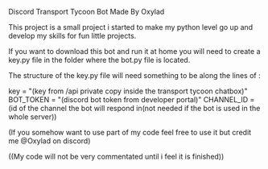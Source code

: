 Discord Transport Tycoon Bot Made By Oxylad
 
 This project is a small project i started to make my python level go up and develop my skills for fun little projects.
 
 If you want to download this bot and run it at home you will need to create a key.py file in the folder where the bot.py file is located.
 
 The structure of the key.py file will need something to be along the lines of :
 
 key = "(key from /api private copy inside the transport tycoon chatbox)"
 BOT_TOKEN = "(discord bot token from developer portal)"
 CHANNEL_ID = (id of the channel the bot will respond in(not needed if the bot is used in the whole server))
 
(If you somehow want to use part of my code feel free to use it but credit me @Oxylad on discord)

((My code will not be very commentated until i feel it is finished))
